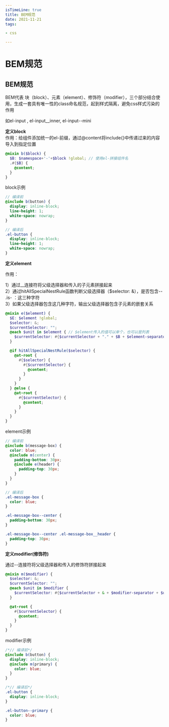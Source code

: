 ```yaml
---
isTimeLine: true
title: BEM规范
date: 2021-11-21
tags:

- css

---
```


# BEM规范

## BEM规范

BEM代表 块（block）、元素（element）、修饰符（modifier），三个部分结合使用，生成一套具有唯一性的class命名规范，起到样式隔离，避免css样式污染的作用

如el-input , el-input__inner, el-input--mini

**定义block**  
作用：给组件添加统一的el-前缀，通过@content将include{}中传递过来的内容导入到指定位置

```scss
@mixin b($block) {
  $B: $namespace+'-'+$block !global; // 使用el-拼接组件名
  .#{$B} {
    @content;
  }
}
```

block示例

```scss
// 编译前
@include b(button) {
  display: inline-block;
  line-height: 1;
  white-space: nowrap;
}

// 编译后
.el-button {
  display: inline-block;
  line-height: 1;
  white-space: nowrap;
}
```

**定义element**

作用：

1）通过__连接符将父级选择器和传入的子元素拼接起来  
2）通过hitAllSpecialNestRule函数判断父级选择器（$selector: &），是否包含-- .is- ：这三种字符  
3）如果父级选择器包含这几种字符，输出父级选择器包含子元素的嵌套关系

```scss
@mixin e($element) {
  $E: $element !global;
  $selector: &;
  $currentSelector: "";
  @each $unit in $element { // $element传入的值可以单个，也可以是列表
    $currentSelector: #{$currentSelector + "." + $B + $element-separator + $unit + ","};
  }

  @if hitAllSpecialNestRule($selector) {
    @at-root {
      #{$selector} {
        #{$currentSelector} {
          @content;
        }
      }
    }
  } @else {
    @at-root {
      #{$currentSelector} {
        @content;
      }
    }
  }
}
```

element示例

```scss
// 编译前
@include b(message-box) {
  color: blue;
  @include m(center) {
    padding-bottom: 30px;
    @include e(header) {
      padding-top: 30px;
    }
  }
}

// 编译后
.el-message-box {
  color: blue;
}

.el-message-box--center {
  padding-bottom: 30px;
}

.el-message-box--center .el-message-box__header {
  padding-top: 30px;
}
```

**定义modifier(修饰符)**

通过--连接符将父级选择器和传入的修饰符拼接起来

```scss
@mixin m($modifier) {
  $selector: &;
  $currentSelector: "";
  @each $unit in $modifier {
    $currentSelector: #{$currentSelector + & + $modifier-separator + $unit + ","};
  }

  @at-root {
    #{$currentSelector} {
      @content;
    }
  }
}
```

modifier示例

```scss
/*// 编译前*/
@include b(button) {
  display: inline-block;
  @include m(primary) {
    color: blue;
  }
}

/*// 编译后*/
.el-button {
  display: inline-block;
}

.el-button--primary {
  color: blue;
}
```





















